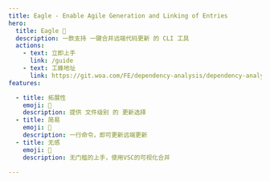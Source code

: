 ```yaml
---
title: Eagle - Enable Agile Generation and Linking of Entries
hero:
  title: Eagle 🦅
  description: 一款支持 一键合并远端代码更新 的 CLI 工具
  actions:
    - text: 立即上手
      link: /guide
    - text: 工蜂地址
      link: https://git.woa.com/FE/dependency-analysis/dependency-analysis-vscode
features:

  - title: 拓展性
    emoji: 🌈
    description: 提供 文件级别 的 更新选择
  - title: 简易
    emoji: 🚀
    description: 一行命令，即可更新远端更新
  - title: 无感
    emoji: 🚥
    description: 无门槛的上手，使用VSC的可视化合并
  
---
```


<!-- dependecy-analysis -->

